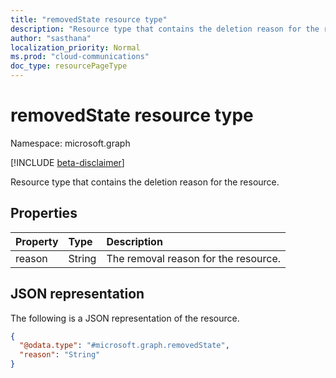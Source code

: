 ```yaml
---
title: "removedState resource type"
description: "Resource type that contains the deletion reason for the resource."
author: "sasthana"
localization_priority: Normal
ms.prod: "cloud-communications"
doc_type: resourcePageType
---
```


# removedState resource type

Namespace: microsoft.graph

[!INCLUDE [beta-disclaimer](../../includes/beta-disclaimer.md)]

Resource type that contains the deletion reason for the resource.

## Properties
| Property	     | Type    | Description                                                |
|:---------------|:--------|:-----------------------------------------------------------|
| reason     | String  | The removal reason for the resource.      |

## JSON representation

The following is a JSON representation of the resource.

```json
{
  "@odata.type": "#microsoft.graph.removedState",
  "reason": "String"
}
```

